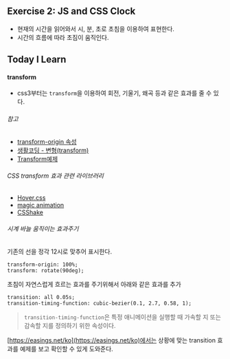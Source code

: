 ## Exercise 2: JS and CSS Clock
- 현재의 시간을 읽어와서 시, 분, 초로 초침을 이용하여 표현한다.
- 시간의 흐름에 따라 초짐이 움직인다.

## Today I Learn
#### transform
- css3부터는 `transform`을 이용하여 회전, 기울기, 왜곡 등과 같은 효과를 줄 수 있다. 

###### 참고
- [transform-origin 속성](https://www.tabmode.com/homepage/transform-origin.html)
- [생활코딩 - 변형(transform)](https://opentutorials.org/course/2418/13684)
- [Transform예제](https://codepen.io/gloriaJun/pen/xyMrXW)

###### CSS transform 효과 관련 라이브러리
- [Hover.css](http://ianlunn.github.io/Hover/)
- [magic animation](https://github.com/miniMAC/magic)
- [CSShake](http://elrumordelaluz.github.io/csshake/#1)

###### 시계 바늘 움직이는 효과주기
기존의 선을 정각 12시로 맞추어 표시한다.
```
transform-origin: 100%;
transform: rotate(90deg);
```

초침이 자연스럽게 흐르는 효과를 주기위해서 아래와 같은 효과를 추가
```
transition: all 0.05s;
transition-timing-function: cubic-bezier(0.1, 2.7, 0.58, 1);
```
> `transition-timing-function`은 특정 애니메이션을 실행할 때 가속할 지 또는 감속할 지를 정의하기 위한 속성이다.

[https://easings.net/ko](https://easings.net/ko)에서는 상황에 맞는 transition 효과를 예제를 보고 확인할 수 있게 도와준다.

